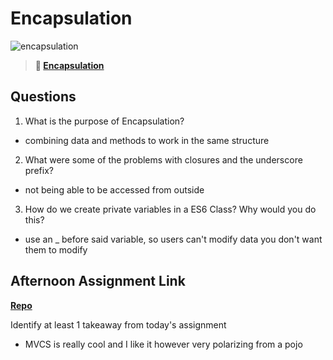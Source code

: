# Encapsulation

![encapsulation](https://bcw.blob.core.windows.net/public/img/journals/5838157482080222)

> **📖 [Encapsulation](https://codeworksacademy.com/fs-student-guide/resources/wk3/02-Encapsulation)**

## Questions

1. What is the purpose of Encapsulation?
- combining data and methods to work in the same structure 
2. What were some of the problems with closures and the underscore prefix?
- not being able to be accessed from outside
3. How do we create private variables in a ES6 Class? Why would you do this?
- use an _ before said variable, so users can't modify data you don't want them to modify
## Afternoon Assignment Link

**[Repo](https://github.com/samwgit/week-3-day-2)**

Identify at least 1 takeaway from today's assignment
- MVCS is really cool and I like it however very polarizing from a pojo